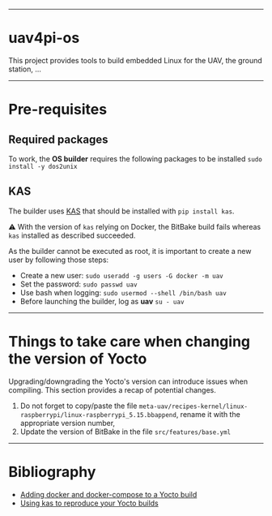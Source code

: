 
---
# uav4pi-os
This project provides tools to build embedded Linux for the UAV, the ground station, ...

---
# Pre-requisites

## Required packages

To work, the **OS builder** requires the following packages to be installed
`sudo install -y dos2unix`

## KAS
The builder uses [KAS](https://github.com/siemens/kas) that should be installed with `pip install kas`.

:warning: With the version of `kas` relying on Docker, the BitBake build fails whereas `kas` installed as described succeeded.

As the builder cannot be executed as root, it is important to create a new user by following those steps:

* Create a new user: `sudo useradd -g users -G docker -m uav`
* Set the password: `sudo passwd uav`
* Use bash when logging: `sudo usermod --shell /bin/bash uav`
* Before launching the builder, log as **uav** `su - uav`

---
# Things to take care when changing the version of Yocto

Upgrading/downgrading the Yocto's version can introduce issues when compiling. This section provides a recap of potential changes.

1) Do not forget to copy/paste the file `meta-uav/recipes-kernel/linux-raspberrypi/linux-raspberrypi_5.15.bbappend`, rename it with the appropriate version number,
2) Update the version of BitBake in the file `src/features/base.yml`

---
# Bibliography
* [Adding docker and docker-compose to a Yocto build](https://hub.mender.io/t/adding-docker-and-docker-compose-to-a-yocto-build/6078)
* [Using kas to reproduce your Yocto builds](https://hub.mender.io/t/using-kas-to-reproduce-your-yocto-builds/6020)